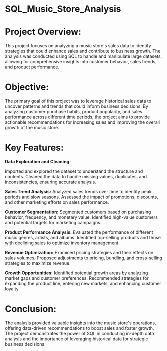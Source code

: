 # SQL_Music_Store_Analysis

# Project Overview: 
This project focuses on analyzing a music store's sales data to identify strategies that could enhance sales and contribute to business growth. The analysis was conducted using SQL to handle and manipulate large datasets, allowing for comprehensive insights into customer behavior, sales trends, and product performance.

# Objective: 
The primary goal of this project was to leverage historical sales data to uncover patterns and trends that could inform business decisions. By analyzing customer purchase habits, product popularity, and sales performance across different time periods, the project aims to provide actionable recommendations for increasing sales and improving the overall growth of the music store.

# Key Features:

**Data Exploration and Cleaning:**

Imported and explored the dataset to understand the structure and contents.
Cleaned the data to handle missing values, duplicates, and inconsistencies, ensuring accurate analysis.

**Sales Trend Analysis:**
Analyzed sales trends over time to identify peak periods and slow seasons.
Assessed the impact of promotions, discounts, and other marketing efforts on sales performance.

**Customer Segmentation:**
Segmented customers based on purchasing behavior, frequency, and monetary value.
Identified high-value customers and potential targets for marketing campaigns.

**Product Performance Analysis:**
Evaluated the performance of different music genres, artists, and albums.
Identified top-selling products and those with declining sales to optimize inventory management.

**Revenue Optimization:**
Examined pricing strategies and their effects on sales volumes.
Proposed adjustments to pricing, bundling, and cross-selling strategies to maximize revenue.

**Growth Opportunities:**
Identified potential growth areas by analyzing market gaps and customer preferences.
Recommended strategies for expanding the product line, entering new markets, and enhancing customer loyalty.

# Conclusion: 
The analysis provided valuable insights into the music store's operations, offering data-driven recommendations to boost sales and foster growth. The project demonstrates the power of SQL in conducting in-depth data analysis and the importance of leveraging historical data for strategic business decisions.
